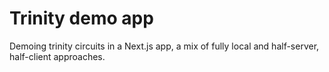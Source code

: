 # Trinity demo app

Demoing trinity circuits in a Next.js app, a mix of fully local and half-server, half-client approaches.
